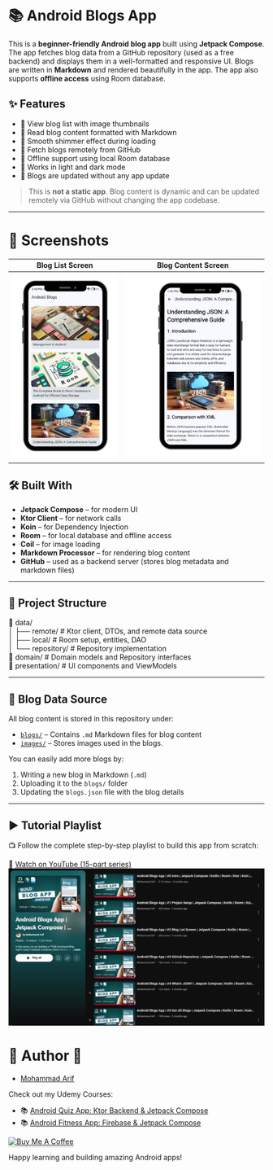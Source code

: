 # 📚 Android Blogs App

This is a **beginner-friendly Android blog app** built using **Jetpack Compose**. The app fetches blog data from a GitHub repository (used as a free backend) and displays them in a well-formatted and responsive UI. Blogs are written in **Markdown** and rendered beautifully in the app. The app also supports **offline access** using Room database.

## ✨ Features

- 📰 View blog list with image thumbnails
- 📖 Read blog content formatted with Markdown
- 🔄 Smooth shimmer effect during loading
- 📡 Fetch blogs remotely from GitHub
- 💾 Offline support using local Room database
- 🌙 Works in light and dark mode
- 📅 Blogs are updated without any app update

> This is **not a static app**. Blog content is dynamic and can be updated remotely via GitHub without changing the app codebase.

---
# :camera_flash: **Screenshots**

| Blog List Screen                  | Blog Content Screen               |
|-----------------------------------|-----------------------------------|
| <img src="./readme-assets/screenshot2.png"> | <img src="./readme-assets/screenshot1.png">  |


## 🛠️ Built With

- **Jetpack Compose** – for modern UI
- **Ktor Client** – for network calls
- **Koin** – for Dependency Injection
- **Room** – for local database and offline access
- **Coil** – for image loading
- **Markdown Processor** – for rendering blog content
- **GitHub** – used as a backend server (stores blog metadata and markdown files)

---

## 📂 Project Structure

📁 data/  
│ ├── remote/ # Ktor client, DTOs, and remote data source  
│ ├── local/ # Room setup, entities, DAO  
│ └── repository/ # Repository implementation  
📁 domain/ # Domain models and Repository interfaces  
📁 presentation/ # UI components and ViewModels  

---

## 📡 Blog Data Source

All blog content is stored in this repository under:
- [`blogs/`](https://github.com/CodeInKotLang/AndroidBlogs-Server/tree/main/blogs) – Contains `.md` Markdown files for blog content
- [`images/`](https://github.com/CodeInKotLang/AndroidBlogs-Server/tree/main/images) – Stores images used in the blogs.

You can easily add more blogs by:
1. Writing a new blog in Markdown (`.md`)
2. Uploading it to the `blogs/` folder
3. Updating the `blogs.json` file with the blog details

---

## ▶️ Tutorial Playlist

📺 Follow the complete step-by-step playlist to build this app from scratch:

🔗 [Watch on YouTube (15-part series)](https://youtube.com/playlist?list=PL1b73-6UjePBW_toAR1FBCmqPK6UudwMX&si=dIMeVmZhtNcWlgaL)
![Playlist](https://raw.githubusercontent.com/CodeInKotLang/AndroidBlogs/refs/heads/master/readme-assets/playlist.JPG)

# :memo: Author :memo:
- [Mohammad Arif](https://github.com/CodeInKotLang)

Check out my Udemy Courses: 
- 📚 [Android Quiz App: Ktor Backend & Jetpack Compose](https://www.udemy.com/course/quiztime/?referralCode=D1F5E08155303110B7A4)  
- 📚 [Android Fitness App: Firebase & Jetpack Compose](https://www.udemy.com/course/measuremate/?referralCode=B3DE352F96BC3C3E9E80)  
 

<a href="https://ko-fi.com/mohammadarif" target="_blank"><img src="https://www.buymeacoffee.com/assets/img/custom_images/orange_img.png" alt="Buy Me A Coffee" style="height: 41px !important;width: 174px !important;box-shadow: 0px 3px 2px 0px rgba(190, 190, 190, 0.5) !important;-webkit-box-shadow: 0px 3px 2px 0px rgba(190, 190, 190, 0.5) !important;" ></a>


Happy learning and building amazing Android apps!

